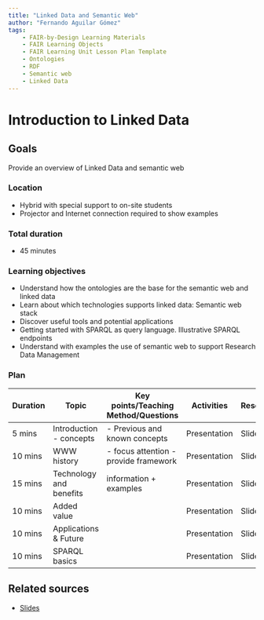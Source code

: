 ```yaml
---
title: "Linked Data and Semantic Web"
author: "Fernando Aguilar Gómez"
tags: 
    - FAIR-by-Design Learning Materials
    - FAIR Learning Objects
    - FAIR Learning Unit Lesson Plan Template
    - Ontologies
    - RDF
    - Semantic web
    - Linked Data
---
```


# Introduction to Linked Data

## Goals
Provide an overview of Linked Data and semantic web


### Location
- Hybrid with special support to on-site students
- Projector and Internet connection required to show examples

### Total duration
- 45 minutes

### Learning objectives
- Understand how the ontologies are the base for the semantic web and linked data
- Learn about which technologies supports linked data: Semantic web stack
- Discover useful tools and potential applications
- Getting started with SPARQL as query language. Illustrative SPARQL endpoints
- Understand with examples the use of semantic web to support Research Data Management

### Plan
| Duration | Topic                  | Key points/Teaching Method/Questions                                   | Activities               | Resources                  |
|----------|------------------------|------------------------------------------------------------------------|--------------------------|----------------------------|
| 5 mins   | Introduction - concepts| - Previous and known concepts                                          | Presentation             | Slides                     |
| 10 mins  | WWW history            | - focus attention - provide framework                                  | Presentation             | Slides                     |
| 15 mins  | Technology and benefits| information + examples                                                 | Presentation             | Slides                     |
| 10 mins  | Added value            |                                                                        | Presentation             | Slides                     |
| 10 mins  | Applications & Future  |                                                                        | Presentation             | Slides                     |
| 10 mins  | SPARQL basics          |                                                                        | Presentation             | Slides                     |


## Related sources

- [Slides](https://github.com/Skills4EOSC-DSCurriculum/Pilot-Training-Ontologies/blob/main/resources/02%20Linked%20Data/Skills4EOSC-Linked-Data_2023_05.pptx)
